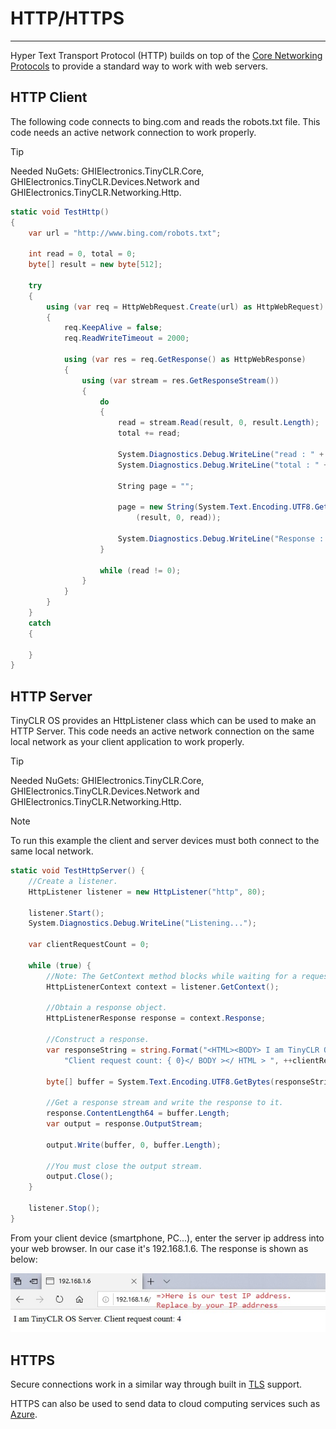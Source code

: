 # HTTP/HTTPS
---
Hyper Text Transport Protocol (HTTP) builds on top of the [Core Networking Protocols](core-protocols.md) to provide a standard way to work with web servers.

## HTTP Client
The following code connects to bing.com and reads the robots.txt file. This code needs an active network connection to work properly.

>[!TIP]
>Needed NuGets: GHIElectronics.TinyCLR.Core, GHIElectronics.TinyCLR.Devices.Network and GHIElectronics.TinyCLR.Networking.Http.

```cs
static void TestHttp()
{
    var url = "http://www.bing.com/robots.txt";

    int read = 0, total = 0;
    byte[] result = new byte[512];

    try
    {
        using (var req = HttpWebRequest.Create(url) as HttpWebRequest)
        {
            req.KeepAlive = false;                    
            req.ReadWriteTimeout = 2000;

            using (var res = req.GetResponse() as HttpWebResponse)
            {
                using (var stream = res.GetResponseStream())
                {
                    do
                    {
                        read = stream.Read(result, 0, result.Length);
                        total += read;

                        System.Diagnostics.Debug.WriteLine("read : " + read);
                        System.Diagnostics.Debug.WriteLine("total : " + total);

                        String page = "";

                        page = new String(System.Text.Encoding.UTF8.GetChars
                            (result, 0, read));

                        System.Diagnostics.Debug.WriteLine("Response : " + page);
                    }

                    while (read != 0);
                }
            }
        }  
    }
    catch
    {
                
    }
}

```

## HTTP Server

TinyCLR OS provides an HttpListener class which can be used to make an HTTP Server. This code needs an active network connection on the same local network as your client application to work properly.

>[!TIP]
>Needed NuGets: GHIElectronics.TinyCLR.Core, GHIElectronics.TinyCLR.Devices.Network and GHIElectronics.TinyCLR.Networking.Http.

> [!Note]
> To run this example the client and server devices must both connect to the same local network.

```cs
static void TestHttpServer() {
    //Create a listener.
    HttpListener listener = new HttpListener("http", 80);

    listener.Start();
    System.Diagnostics.Debug.WriteLine("Listening...");

    var clientRequestCount = 0;

    while (true) {
        //Note: The GetContext method blocks while waiting for a request.
        HttpListenerContext context = listener.GetContext();

        //Obtain a response object.
        HttpListenerResponse response = context.Response;

        //Construct a response.                
        var responseString = string.Format("<HTML><BODY> I am TinyCLR OS Server." +
            "Client request count: { 0}</ BODY ></ HTML > ", ++clientRequestCount);                
        
        byte[] buffer = System.Text.Encoding.UTF8.GetBytes(responseString);

        //Get a response stream and write the response to it.
        response.ContentLength64 = buffer.Length;
        var output = response.OutputStream;

        output.Write(buffer, 0, buffer.Length);

        //You must close the output stream.
        output.Close();
    }

    listener.Stop();
}
```

From your client device (smartphone, PC...), enter the server ip address into your web browser. In our case it's 192.168.1.6. The response is shown as below:

![Server response](images/http-server.png)

## HTTPS

Secure connections work in a similar way through built in [TLS](tls.md) support.

HTTPS can also be used to send data to cloud computing services such as [Azure](azure.md).
